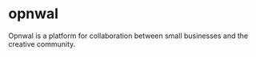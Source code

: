 # opnwal
 Opnwal is a platform for collaboration between small businesses and the creative community.
